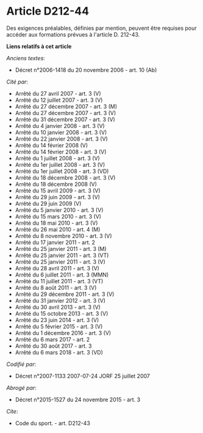 # Article D212-44

Des exigences préalables, définies par mention, peuvent être requises pour accéder aux formations prévues à l'article D.
212-43.

**Liens relatifs à cet article**

_Anciens textes_:

  - Décret n°2006-1418 du 20 novembre 2006 - art. 10 (Ab)

_Cité par_:

  - Arrêté du 27 avril 2007 - art. 3 (V)
  - Arrêté du 12 juillet 2007 - art. 3 (V)
  - Arrêté du 27 décembre 2007 - art. 3 (M)
  - Arrêté du 27 décembre 2007 - art. 3 (V)
  - Arrêté du 31 décembre 2007 - art. 3 (V)
  - Arrêté du 4 janvier 2008 - art. 3 (V)
  - Arrêté du 10 janvier 2008 - art. 3 (V)
  - Arrêté du 22 janvier 2008 - art. 3 (V)
  - Arrêté du 14 février 2008 (V)
  - Arrêté du 14 février 2008 - art. 3 (V)
  - Arrêté du 1 juillet 2008 - art. 3 (V)
  - Arrêté du 1er juillet 2008 - art. 3 (V)
  - Arrêté du 1er juillet 2008 - art. 3 (VD)
  - Arrêté du 18 décembre 2008 - art. 3 (V)
  - Arrêté du 18 décembre 2008 (V)
  - Arrêté du 15 avril 2009 - art. 3 (V)
  - Arrêté du 29 juin 2009 - art. 3 (V)
  - Arrêté du 29 juin 2009 (V)
  - Arrêté du 5 janvier 2010 - art. 3 (V)
  - Arrêté du 15 mars 2010 - art. 3 (V)
  - Arrêté du 18 mai 2010 - art. 3 (V)
  - Arrêté du 26 mai 2010 - art. 4 (M)
  - Arrêté du 8 novembre 2010 - art. 3 (V)
  - Arrêté du 17 janvier 2011 - art. 2
  - Arrêté du 25 janvier 2011 - art. 3 (M)
  - Arrêté du 25 janvier 2011 - art. 3 (VT)
  - Arrêté du 25 janvier 2011 - art. 3 (V)
  - Arrêté du 28 avril 2011 - art. 3 (V)
  - Arrêté du 6 juillet 2011 - art. 3 (MMN)
  - Arrêté du 11 juillet 2011 - art. 3 (VT)
  - Arrêté du 8 août 2011 - art. 3 (V)
  - Arrêté du 29 décembre 2011 - art. 3 (V)
  - Arrêté du 31 janvier 2012 - art. 3 (V)
  - Arrêté du 30 avril 2013 - art. 3 (V)
  - Arrêté du 15 octobre 2013 - art. 3 (V)
  - Arrêté du 23 juin 2014 - art. 3 (V)
  - Arrêté du 5 février 2015 - art. 3 (V)
  - Arrêté du 1 décembre 2016 - art. 3 (V)
  - Arrêté du 6 mars 2017 - art. 2
  - Arrêté du 30 août 2017 - art. 3
  - Arrêté du 6 mars 2018 - art. 3 (VD)

_Codifié par_:

  - Décret n°2007-1133 2007-07-24 JORF 25 juillet 2007

_Abrogé par_:

  - Décret n°2015-1527 du 24 novembre 2015 - art. 3

_Cite_:

  - Code du sport. - art. D212-43
